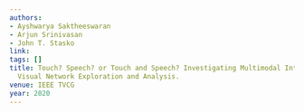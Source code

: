 ```yaml
---
authors:
- Ayshwarya Saktheeswaran
- Arjun Srinivasan
- John T. Stasko
link:
tags: []
title: Touch? Speech? or Touch and Speech? Investigating Multimodal Interaction for
  Visual Network Exploration and Analysis.
venue: IEEE TVCG
year: 2020
---
```

